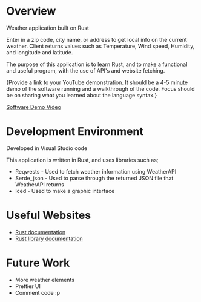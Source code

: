 # Overview

Weather application built on Rust

Enter in a zip code, city name, or address to get local info on the current weather. 
Client returns values such as Temperature, Wind speed, Humidity, and longitude and latitude.

The purpose of this application is to learn Rust, and to make a functional and useful program, with the use of API's and website fetching.

{Provide a link to your YouTube demonstration. It should be a 4-5 minute demo of the software running and a walkthrough of the code. Focus should be on sharing what you learned about the language syntax.}

[Software Demo Video](http://youtube.link.goes.here)

# Development Environment

Developed in Visual Studio code

This application is written in Rust, and uses libraries such as;
- Reqwests - Used to fetch weather information using WeatherAPI
- Serde_json - Used to parse through the returned JSON file that WeatherAPI returns
- Iced - Used to make a graphic interface

# Useful Websites

- [Rust documentation](https://doc.rust-lang.org/rust-by-example/index.html)
- [Rust library documentation](https://docs.rs/)

# Future Work

- More weather elements
- Prettier UI
- Comment code :p
